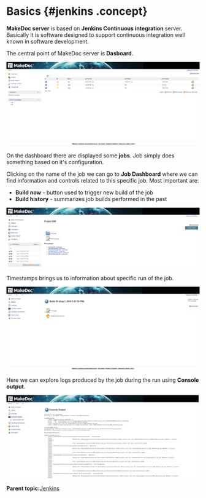 # Basics {#jenkins .concept}

**MakeDoc server** is based on **Jenkins Continuous integration** server. Basically it is software designed to support continuous integration well known in software development.

The central point of MakeDoc server is **Dasboard**.

![](images/jenkins_dashboard.png "Main Dashboard")

On the dashboard there are displayed some **jobs**. Job simply does something based on it's configuration.

Clicking on the name of the job we can go to **Job Dashboard** where we can find information and controls related to this specific job. Most important are:

-   **Build now** - button used to trigger new build of the job
-   **Build history** - summarizes job builds performed in the past

![](images/job_dashboard.png "Job Dashboard")

Timestamps brings us to information about specific run of the job.

![](images/build_dashboard.png "Build Dashboard")

Here we can explore logs produced by the job during the run using **Console output**.

![](images/jenkins_console.png "Console output")

**Parent topic:**[Jenkins](../jenkins/jenkins.md)

